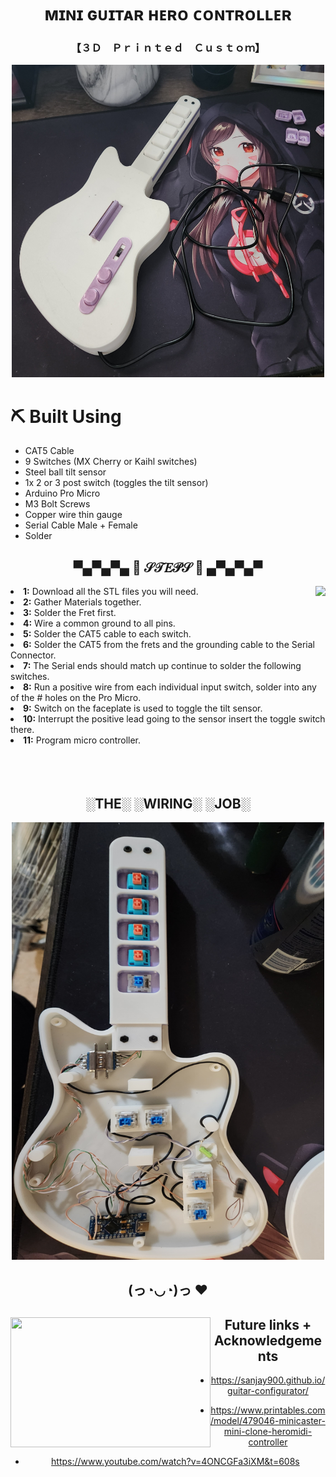 <h1 align="center">ᴍɪɴɪ ɢᴜɪᴛᴀʀ ʜᴇʀᴏ ᴄᴏɴᴛʀᴏʟʟᴇʀ</h1>
<h3 align="center">【﻿３Ｄ　Ｐｒｉｎｔｅｄ　Ｃｕｓｔｏｍ】</h3>

<p align="center"> <img height="500" width="500" alt="Guitar Hero" src="images/guitarcontroller.jpg" /> </p>


# ⛏️ Built Using
- CAT5 Cable
- 9 Switches (MX Cherry or Kaihl switches)
- Steel ball tilt sensor
- 1x 2 or 3 post switch (toggles the tilt sensor)
- Arduino Pro Micro
- M3 Bolt Screws
- Copper wire thin gauge
- Serial Cable Male + Female
- Solder 

<div>
<h2 align="center"> ▀▄▀▄▀▄   🎀  𝒮𝒯𝐸𝒫𝒮  🎀   ▄▀▄▀▄▀ </h2>
  <div align="center">
<img src="https://64.media.tumblr.com/e1f1c97123ae217eb731500e502e0083/tumblr_n9dxcikmIU1qc9zfzo7_r1_250.gif" align="right">
  </div>
<li>
 <b>1:</b> Download all the STL files you will need.</li>
<li>
<b>2:</b> Gather Materials together. 
</li>
<li>
<b>3:</b> Solder the Fret first.
</li>
<li>
<b>4:</b> Wire a common ground to all pins.
</li>
<li>
<b>5:</b> Solder the CAT5 cable to each switch. 
</li>
<li>
<b>6:</b> Solder the CAT5 from the frets and the grounding cable to the Serial Connector. 
</li>
<li>
<b>7:</b> The Serial ends should match up continue to solder the following switches. 
</li>
<li>
<b>8:</b> Run a positive wire from each individual input switch, solder into any of the # holes on the Pro Micro. 
</li>
<li>
<b>9:</b> Switch on the faceplate is used to toggle the tilt sensor. 
</li>
<li>
<b>10:</b> Interrupt the positive lead going to the sensor insert the toggle switch there. 
</li>
<li>
<b>11:</b> Program micro controller. 
</li>
<br><br><br>
</div>
<div>
  
<h2 align="center">░THE░ ░WIRING░ ░JOB░</h2>
<p align="center"> <img height="700" width="500" alt="Guitar Hero" src="images/guitarhero.jpg" /> </p>
  
<h2 align="center">(っ◔◡◔)っ ♥ </h2>
  <div align="center">
<img src="https://i.imgur.com/KXx0cCx.gif" align="left" width="320px" height="208.5px">
    
## Future links + Acknowledgements
* https://sanjay900.github.io/guitar-configurator/
+ https://www.printables.com/model/479046-minicaster-mini-clone-heromidi-controller
- https://www.youtube.com/watch?v=4ONCGFa3iXM&t=608s
